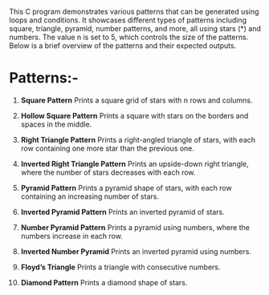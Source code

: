 This C program demonstrates various patterns that can be generated using loops and conditions. It showcases different types of patterns including square, triangle, pyramid, number patterns, and more, all using stars (*) and numbers. The value n is set to 5, which controls the size of the patterns. Below is a brief overview of the patterns and their expected outputs.

# Patterns:-
1) **Square Pattern**
Prints a square grid of stars with n rows and columns.

2) **Hollow Square Pattern**
Prints a square with stars on the borders and spaces in the middle.

3) **Right Triangle Pattern**
Prints a right-angled triangle of stars, with each row containing one more star than the previous one.

4) **Inverted Right Triangle Pattern**
Prints an upside-down right triangle, where the number of stars decreases with each row.

5) **Pyramid Pattern**
Prints a pyramid shape of stars, with each row containing an increasing number of stars.

6) **Inverted Pyramid Pattern**
Prints an inverted pyramid of stars.

7) **Number Pyramid Pattern**
Prints a pyramid using numbers, where the numbers increase in each row.

8) **Inverted Number Pyramid**
Prints an inverted pyramid using numbers.

9) **Floyd’s Triangle**
Prints a triangle with consecutive numbers.

10) **Diamond Pattern**
Prints a diamond shape of stars.
